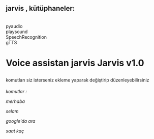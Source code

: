 # <h2>jarvis , kütüphaneler:</h2>
<br>
pyaudio
<br>
playsound
<br>
SpeechRecognition
<br>
gTTS

<h1>
Voice assistan jarvis
Jarvis v1.0  <p></h1>
komutları siz isterseniz ekleme yaparak değiştirip düzenleyebilirsiniz
<h6><p>
komutlar : <p>
merhaba  <p>
selam  <p>
google'da ara  <p>
saat kaç   <p>
